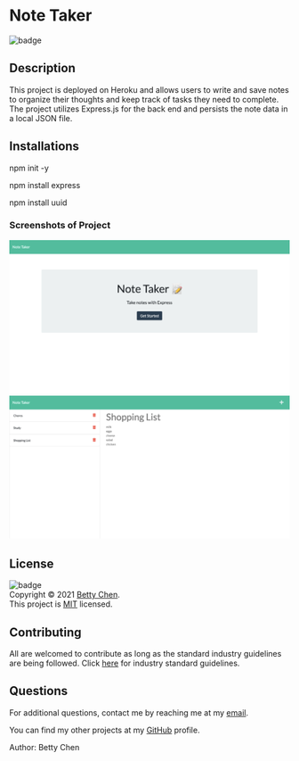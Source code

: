 # Note Taker

![badge](https://img.shields.io/badge/license-MIT-blue)<br/>

## Description

This project is deployed on Heroku and allows users to write and save notes to organize their thoughts and keep track of tasks they need to complete. The project utilizes Express.js for the back end and persists the note data in a local JSON file.

## Installations

npm init -y

npm install express

npm install uuid

### Screenshots of Project

<img src="./public/assets/images/note-homepage.png" alt="Screenshot of Note Taker Homepage"/>

<img src="./public/assets/images/note-taker.png" alt="Screenshot of Note Taker"/>

## License

![badge](https://img.shields.io/badge/license-MIT-blue)
<br/>
Copyright © 2021 [Betty Chen](https://github.com/bchen41). <br />
This project is [MIT](https://github.com/bchen41/Note-Taker/blob/main/LICENSE) licensed.

## Contributing

All are welcomed to contribute as long as the standard industry guidelines are being followed.
Click [here](https://www.contributor-covenant.org/) for industry standard guidelines.

## Questions

For additional questions, contact me by reaching me at my [email](mailto:bettychen41@outlook.com).

You can find my other projects at my [GitHub](https://github.com/bchen41) profile.

Author: Betty Chen
